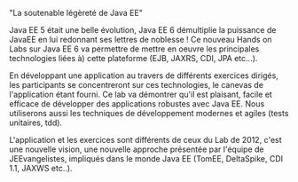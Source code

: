 "La soutenable légèreté de Java EE"

Java EE 5 était une belle évolution, Java EE 6 démultiplie la puissance de JavaEE en lui redonnant ses lettres de noblesse !
Ce nouveau Hands on Labs sur Java EE 6 va permettre de mettre en oeuvre les principales technologies liées à) cette plateforme (EJB, JAXRS, CDI, JPA etc...).

En développant une application au travers de différents exercices dirigés, les participants  se concentreront sur ces technologies, le canevas de l'application étant fourni.
Ce lab va démontrer qu'il est plaisant, facile et efficace de développer des applications robustes avec Java EE. Nous utiliserons aussi les techniques de développement modernes et agiles (tests unitaires, tdd).

L'application et les exercices sont différents de ceux du Lab de 2012, c'est une nouvelle vision, une nouvelle approche présentée par l'équipe de JEEvangelistes, impliqués dans le monde Java EE  (TomEE, DeltaSpike, CDI 1.1, JAXWS etc..).
